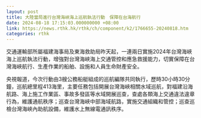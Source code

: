 ```yaml
---
layout: post
title: 大陸當局進行台灣海峽海上巡航執法行動　保障在台海航行
date: 2024-08-18 17:15:03.000000000 +08:00
link: https://news.rthk.hk/rthk/ch/component/k2/1766655-20240818.htm
categories: rthk
---
```


交通運輸部所屬福建海事局及東海救助局昨天起，一連兩日實施2024年台灣海峽海上巡航執法行動，增強對台灣海峽海上交通管控和應急救援能力，切實保障在台灣海峽航行、生產作業的船舶、設施和人員生命財產安全。

央視報道，今次行動由3艘公務船艇組成的巡航編隊共同執行，歷時30小時30分鐘，巡航總里程413海里，主要任務包括開展台灣海峽相關水域巡航，對福建沿海航路、海上施工作業區、事故多發區等水域開展巡查，查處各類海上交通違法違章行為，維護通航秩序；巡查台灣海峽中部海域航路，實施交通組織和管控；巡查巡檢台灣海峽內助航設備，維護水上無線電通訊秩序。
